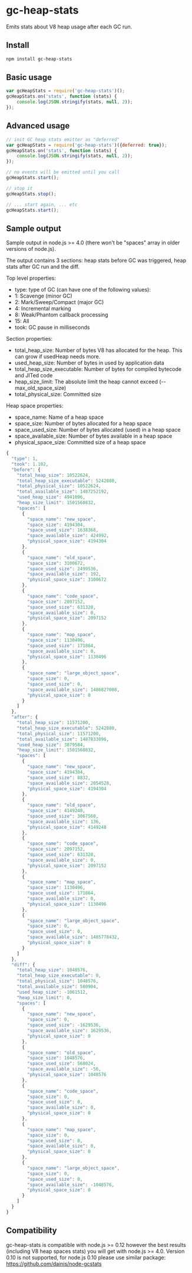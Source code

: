 # gc-heap-stats

Emits stats about V8 heap usage after each GC run.

## Install
```bash
npm install gc-heap-stats
```

## Basic usage
```javascript
var gcHeapStats = require('gc-heap-stats')();
gcHeapStats.on('stats', function (stats) {
    console.log(JSON.stringify(stats, null, 2));
});
```

## Advanced usage
```javascript
// init GC heap stats emitter as "deferred"
var gcHeapStats = require('gc-heap-stats')({deferred: true});
gcHeapStats.on('stats', function (stats) {
    console.log(JSON.stringify(stats, null, 2));
});

// no events will be emitted until you call
gcHeapStats.start();

// stop it
gcHeapStats.stop();

// ... start again, ... etc
gcHeapStats.start();
```

## Sample output

Sample output in node.js >= 4.0 (there won't be "spaces" array in older versions of node.js).
 
The output contains 3 sections: heap stats before GC was triggered, heap stats after GC run and the diff.

Top level properties:

* type: type of GC (can have one of the following values):
 * 1: Scavenge (minor GC)
 * 2: Mark/Sweep/Compact (major GC)
 * 4: Incremental marking
 * 8: Weak/Phantom callback processing
 * 15: All
* took: GC pause in milliseconds

Section properties:
* total_heap_size: Number of bytes V8 has allocated for the heap. This can grow if usedHeap needs more.
* used_heap_size: Number of bytes in used by application data
* total_heap_size_executable: Number of bytes for compiled bytecode and JITed code
* heap_size_limit: The absolute limit the heap cannot exceed (--max_old_space_size)
* total_physical_size: Committed size
 
Heap space properties:
* space_name: Name of a heap space
* space_size: Number of bytes allocated for a heap space 
* space_used_size: Number of bytes allocated (used) in a heap space 
* space_available_size: Number of bytes available in a heap space
* physical_space_size: Committed size of a heap space
 
```javascript
{
  "type": 1,
  "took": 1.102,
  "before": {
    "total_heap_size": 10522624,
    "total_heap_size_executable": 5242880,
    "total_physical_size": 10522624,
    "total_available_size": 1487252192,
    "used_heap_size": 4941096,
    "heap_size_limit": 1501560832,
    "spaces": [
      {
        "space_name": "new_space",
        "space_size": 4194304,
        "space_used_size": 1638368,
        "space_available_size": 424992,
        "physical_space_size": 4194304
      },
      {
        "space_name": "old_space",
        "space_size": 3100672,
        "space_used_size": 2499536,
        "space_available_size": 192,
        "physical_space_size": 3100672
      },
      {
        "space_name": "code_space",
        "space_size": 2097152,
        "space_used_size": 631328,
        "space_available_size": 0,
        "physical_space_size": 2097152
      },
      {
        "space_name": "map_space",
        "space_size": 1130496,
        "space_used_size": 171864,
        "space_available_size": 0,
        "physical_space_size": 1130496
      },
      {
        "space_name": "large_object_space",
        "space_size": 0,
        "space_used_size": 0,
        "space_available_size": 1486827008,
        "physical_space_size": 0
      }
    ]
  },
  "after": {
    "total_heap_size": 11571200,
    "total_heap_size_executable": 5242880,
    "total_physical_size": 11571200,
    "total_available_size": 1487833096,
    "used_heap_size": 3879584,
    "heap_size_limit": 1501560832,
    "spaces": [
      {
        "space_name": "new_space",
        "space_size": 4194304,
        "space_used_size": 8832,
        "space_available_size": 2054528,
        "physical_space_size": 4194304
      },
      {
        "space_name": "old_space",
        "space_size": 4149248,
        "space_used_size": 3067560,
        "space_available_size": 136,
        "physical_space_size": 4149248
      },
      {
        "space_name": "code_space",
        "space_size": 2097152,
        "space_used_size": 631328,
        "space_available_size": 0,
        "physical_space_size": 2097152
      },
      {
        "space_name": "map_space",
        "space_size": 1130496,
        "space_used_size": 171864,
        "space_available_size": 0,
        "physical_space_size": 1130496
      },
      {
        "space_name": "large_object_space",
        "space_size": 0,
        "space_used_size": 0,
        "space_available_size": 1485778432,
        "physical_space_size": 0
      }
    ]
  },
  "diff": {
    "total_heap_size": 1048576,
    "total_heap_size_executable": 0,
    "total_physical_size": 1048576,
    "total_available_size": 580904,
    "used_heap_size": -1061512,
    "heap_size_limit": 0,
    "spaces": [
      {
        "space_name": "new_space",
        "space_size": 0,
        "space_used_size": -1629536,
        "space_available_size": 1629536,
        "physical_space_size": 0
      },
      {
        "space_name": "old_space",
        "space_size": 1048576,
        "space_used_size": 568024,
        "space_available_size": -56,
        "physical_space_size": 1048576
      },
      {
        "space_name": "code_space",
        "space_size": 0,
        "space_used_size": 0,
        "space_available_size": 0,
        "physical_space_size": 0
      },
      {
        "space_name": "map_space",
        "space_size": 0,
        "space_used_size": 0,
        "space_available_size": 0,
        "physical_space_size": 0
      },
      {
        "space_name": "large_object_space",
        "space_size": 0,
        "space_used_size": 0,
        "space_available_size": -1048576,
        "physical_space_size": 0
      }
    ]
  }
}
```

## Compatibility

gc-heap-stats is compatible with node.js >= 0.12 however the best results (including V8 heap spaces stats) you will get with node.js >= 4.0. 
Version 0.10 is not supported, for node.js 0.10 please use similar package: https://github.com/dainis/node-gcstats